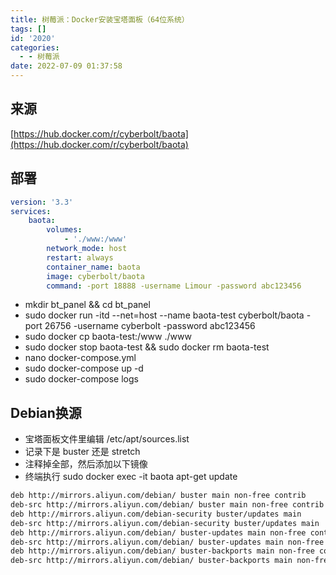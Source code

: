 ```yaml
---
title: 树莓派：Docker安装宝塔面板（64位系统）
tags: []
id: '2020'
categories:
  - - 树莓派
date: 2022-07-09 01:37:58
---
```


## 来源

[https://hub.docker.com/r/cyberbolt/baota](https://hub.docker.com/r/cyberbolt/baota)

## 部署

```yml
version: '3.3'
services:
    baota:
        volumes:
            - './www:/www'
        network_mode: host
        restart: always
        container_name: baota
        image: cyberbolt/baota
        command: -port 18888 -username Limour -password abc123456
```

*   mkdir bt\_panel && cd bt\_panel
*   sudo docker run -itd --net=host --name baota-test cyberbolt/baota -port 26756 -username cyberbolt -password abc123456
*   sudo docker cp baota-test:/www ./www
*   sudo docker stop baota-test && sudo docker rm baota-test
*   nano docker-compose.yml
*   sudo docker-compose up -d
*   sudo docker-compose logs

## Debian换源

*   宝塔面板文件里编辑 /etc/apt/sources.list
*   记录下是 buster 还是 stretch
*   注释掉全部，然后添加以下镜像
*   终端执行 sudo docker exec -it baota apt-get update

```txt
deb http://mirrors.aliyun.com/debian/ buster main non-free contrib
deb-src http://mirrors.aliyun.com/debian/ buster main non-free contrib
deb http://mirrors.aliyun.com/debian-security buster/updates main
deb-src http://mirrors.aliyun.com/debian-security buster/updates main
deb http://mirrors.aliyun.com/debian/ buster-updates main non-free contrib
deb-src http://mirrors.aliyun.com/debian/ buster-updates main non-free contrib
deb http://mirrors.aliyun.com/debian/ buster-backports main non-free contrib
deb-src http://mirrors.aliyun.com/debian/ buster-backports main non-free contrib
```